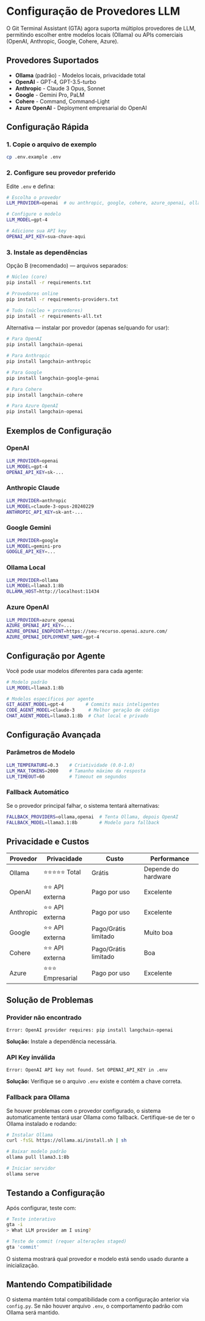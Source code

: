 # Configuração de Provedores LLM

O Git Terminal Assistant (GTA) agora suporta múltiplos provedores de LLM, permitindo escolher entre modelos locais (Ollama) ou APIs comerciais (OpenAI, Anthropic, Google, Cohere, Azure).

## Provedores Suportados

- **Ollama** (padrão) - Modelos locais, privacidade total
- **OpenAI** - GPT-4, GPT-3.5-turbo
- **Anthropic** - Claude 3 Opus, Sonnet
- **Google** - Gemini Pro, PaLM
- **Cohere** - Command, Command-Light
- **Azure OpenAI** - Deployment empresarial do OpenAI

## Configuração Rápida

### 1. Copie o arquivo de exemplo

```bash
cp .env.example .env
```

### 2. Configure seu provedor preferido

Edite `.env` e defina:

```bash
# Escolha o provedor
LLM_PROVIDER=openai  # ou anthropic, google, cohere, azure_openai, ollama

# Configure o modelo
LLM_MODEL=gpt-4

# Adicione sua API key
OPENAI_API_KEY=sua-chave-aqui
```

### 3. Instale as dependências

Opção B (recomendado) — arquivos separados:

```bash
# Núcleo (core)
pip install -r requirements.txt

# Provedores online
pip install -r requirements-providers.txt

# Tudo (núcleo + provedores)
pip install -r requirements-all.txt
```

Alternativa — instalar por provedor (apenas se/quando for usar):

```bash
# Para OpenAI
pip install langchain-openai

# Para Anthropic
pip install langchain-anthropic

# Para Google
pip install langchain-google-genai

# Para Cohere
pip install langchain-cohere

# Para Azure OpenAI
pip install langchain-openai
```

## Exemplos de Configuração

### OpenAI

```bash
LLM_PROVIDER=openai
LLM_MODEL=gpt-4
OPENAI_API_KEY=sk-...
```

### Anthropic Claude

```bash
LLM_PROVIDER=anthropic
LLM_MODEL=claude-3-opus-20240229
ANTHROPIC_API_KEY=sk-ant-...
```

### Google Gemini

```bash
LLM_PROVIDER=google
LLM_MODEL=gemini-pro
GOOGLE_API_KEY=...
```

### Ollama Local

```bash
LLM_PROVIDER=ollama
LLM_MODEL=llama3.1:8b
OLLAMA_HOST=http://localhost:11434
```

### Azure OpenAI

```bash
LLM_PROVIDER=azure_openai
AZURE_OPENAI_API_KEY=...
AZURE_OPENAI_ENDPOINT=https://seu-recurso.openai.azure.com/
AZURE_OPENAI_DEPLOYMENT_NAME=gpt-4
```

## Configuração por Agente

Você pode usar modelos diferentes para cada agente:

```bash
# Modelo padrão
LLM_MODEL=llama3.1:8b

# Modelos específicos por agente
GIT_AGENT_MODEL=gpt-4        # Commits mais inteligentes
CODE_AGENT_MODEL=claude-3     # Melhor geração de código
CHAT_AGENT_MODEL=llama3.1:8b  # Chat local e privado
```

## Configuração Avançada

### Parâmetros de Modelo

```bash
LLM_TEMPERATURE=0.3    # Criatividade (0.0-1.0)
LLM_MAX_TOKENS=2000    # Tamanho máximo da resposta
LLM_TIMEOUT=60         # Timeout em segundos
```

### Fallback Automático

Se o provedor principal falhar, o sistema tentará alternativas:

```bash
FALLBACK_PROVIDERS=ollama,openai  # Tenta Ollama, depois OpenAI
FALLBACK_MODEL=llama3.1:8b        # Modelo para fallback
```

## Privacidade e Custos

| Provedor | Privacidade | Custo | Performance |
|----------|-------------|-------|-------------|
| Ollama | ⭐⭐⭐⭐⭐ Total | Grátis | Depende do hardware |
| OpenAI | ⭐⭐ API externa | Pago por uso | Excelente |
| Anthropic | ⭐⭐ API externa | Pago por uso | Excelente |
| Google | ⭐⭐ API externa | Pago/Grátis limitado | Muito boa |
| Cohere | ⭐⭐ API externa | Pago/Grátis limitado | Boa |
| Azure | ⭐⭐⭐ Empresarial | Pago por uso | Excelente |

## Solução de Problemas

### Provider não encontrado

```
Error: OpenAI provider requires: pip install langchain-openai
```

**Solução:** Instale a dependência necessária.

### API Key inválida

```
Error: OpenAI API key not found. Set OPENAI_API_KEY in .env
```

**Solução:** Verifique se o arquivo `.env` existe e contém a chave correta.

### Fallback para Ollama

Se houver problemas com o provedor configurado, o sistema automaticamente tentará usar Ollama como fallback. Certifique-se de ter o Ollama instalado e rodando:

```bash
# Instalar Ollama
curl -fsSL https://ollama.ai/install.sh | sh

# Baixar modelo padrão
ollama pull llama3.1:8b

# Iniciar servidor
ollama serve
```

## Testando a Configuração

Após configurar, teste com:

```bash
# Teste interativo
gta -i
> What LLM provider am I using?

# Teste de commit (requer alterações staged)
gta 'commit'
```

O sistema mostrará qual provedor e modelo está sendo usado durante a inicialização.

## Mantendo Compatibilidade

O sistema mantém total compatibilidade com a configuração anterior via `config.py`. Se não houver arquivo `.env`, o comportamento padrão com Ollama será mantido.
